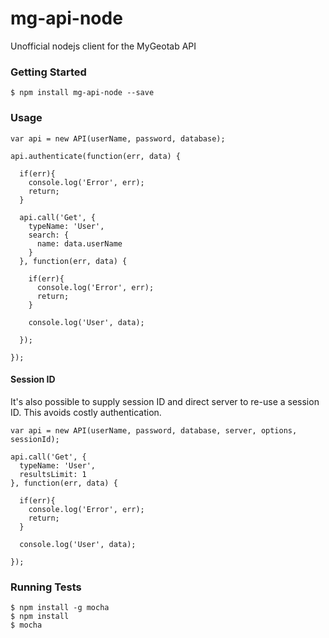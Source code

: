 # mg-api-node #

Unofficial nodejs client for the MyGeotab API

### Getting Started ###

```
$ npm install mg-api-node --save
```

### Usage ###
```
var api = new API(userName, password, database);

api.authenticate(function(err, data) {

  if(err){
    console.log('Error', err);
    return;
  }

  api.call('Get', {
    typeName: 'User',
    search: {
      name: data.userName
    }
  }, function(err, data) {

    if(err){
      console.log('Error', err);
      return;
    }

    console.log('User', data);

  });

});
```

#### Session ID ####

It's also possible to supply session ID and direct server to re-use a session ID. This avoids costly authentication.

```
var api = new API(userName, password, database, server, options, sessionId);

api.call('Get', {
  typeName: 'User',
  resultsLimit: 1
}, function(err, data) {

  if(err){
    console.log('Error', err);
    return;
  }

  console.log('User', data);

});

```

### Running Tests ###
```
$ npm install -g mocha
$ npm install
$ mocha
```
